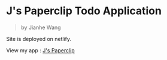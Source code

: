 # J's Paperclip Todo Application

> by Jianhe Wang


 
Site is deployed on netlify. 

View my app : [J's Paperclip](https://j-paperclip-todo-app.netlify.app/)


 
 

 


 
